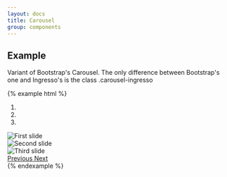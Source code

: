 ```yaml
---
layout: docs
title: Carousel
group: components
---
```




## Example

Variant of Bootstrap's Carousel.
The only difference between Bootstrap's one and Ingresso's is the class <span class="highlighter-rouge">.carousel-ingresso</span>

{% example html %}
<div id="carousel-example-generic" class="carousel slide carousel-ingresso" data-ride="carousel">
  <ol class="carousel-indicators">
    <li data-target="#carousel-example-generic" data-slide-to="0" class="active" style="background-image:url(http://localhost:9001/assets/img/europe-wallpaper-30.jpg);background-size:contain;"></li>
    <li data-target="#carousel-example-generic" data-slide-to="1"></li>
    <li data-target="#carousel-example-generic" data-slide-to="2"></li>
  </ol>
  <div class="carousel-inner" role="listbox">
    <div class="carousel-item active">
      <img src="http://localhost:9001/assets/img/europe-wallpaper-30.jpg" alt="First slide">
    </div>
    <div class="carousel-item">
      <img data-src="holder.js/900x388/auto/#666:#444/text:Second slide" alt="Second slide">
    </div>
    <div class="carousel-item">
      <img data-src="holder.js/900x388/auto/#555:#333/text:Third slide" alt="Third slide">
    </div>
  </div>
  <a class="left carousel-control" href="#carousel-example-generic" role="button" data-slide="prev">
    <span class="icon-prev" aria-hidden="true"></span>
    <span class="sr-only">Previous</span>
  </a>
  <a class="right carousel-control" href="#carousel-example-generic" role="button" data-slide="next">
    <span class="icon-next" aria-hidden="true"></span>
    <span class="sr-only">Next</span>
  </a>
</div>
{% endexample %}
